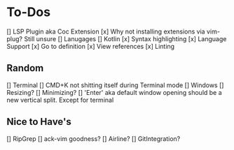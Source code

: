 # To-Dos
[] LSP Plugin aka Coc Extension
  [x] Why not installing extensions via vim-plug? Still unsure
  [] Lanugages
    [] Kotlin
  [x] Syntax highlighting
  [x] Language Support
    [x] Go to definition
    [x] View references
    [x] Linting

## Random
[] Terminal 
  [] CMD+K not shitting itself during Terminal mode
[] Windows
  [] Resizing? 
  [] Minimizing?
  [] 'Enter' aka default window opening should be a new vertical split. Except for terminal

## Nice to Have's
[] RipGrep
  [] ack-vim goodness?
[] Airline?
  [] GitIntegration?
